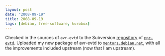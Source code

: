 ```yaml
---
layout: post
date: "2008-09-19"
title: 2008-09-19
tags: [debian, free-software, kurobox]
---
```

Checked in the sources of `avr-evtd` to the Subversion
[repository](http://ppc-evtd.svn.sourceforge.net/viewvc/ppc-evtd/avr-evtd/)
of [`ppc-evtd`](http://sf.net/projects/ppc-evtd). Uploaded my new
package of avr-evtd to
[`mentors.debian.net`](http://mentors.debian.net/), with all the
improvements included upstream (now that I am upstream).


